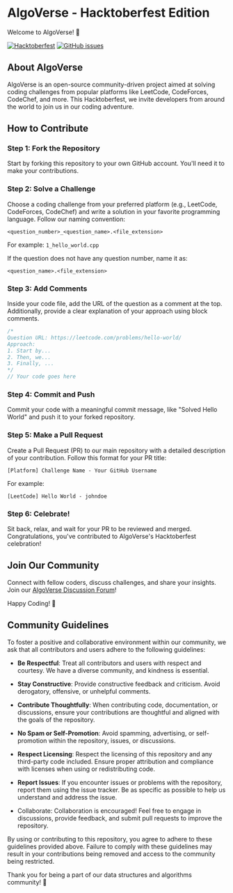 # AlgoVerse - Hacktoberfest Edition

Welcome to AlgoVerse! 🚀

[![Hacktoberfest](https://img.shields.io/badge/Hacktoberfest-Friendly-blueviolet)](https://hacktoberfest.digitalocean.com/)
[![GitHub issues](https://img.shields.io/github/issues/vishal-kumar-paswan/AlgoVerse)](https://github.com/vishal-kumar-paswan/AlgoVerse/issues)

## About AlgoVerse

AlgoVerse is an open-source community-driven project aimed at solving coding challenges from popular platforms like LeetCode, CodeForces, CodeChef, and more. This Hacktoberfest, we invite developers from around the world to join us in our coding adventure.

## How to Contribute

### Step 1: Fork the Repository

Start by forking this repository to your own GitHub account. You'll need it to make your contributions.

### Step 2: Solve a Challenge

Choose a coding challenge from your preferred platform (e.g., LeetCode, CodeForces, CodeChef) and write a solution in your favorite programming language. Follow our naming convention:

`<question_number>_<question_name>.<file_extension>`

For example: `1_hello_world.cpp`

If the question does not have any question number, name it as:

`<question_name>.<file_extension>`

### Step 3: Add Comments

Inside your code file, add the URL of the question as a comment at the top. Additionally, provide a clear explanation of your approach using block comments.

```cpp
/*
Question URL: https://leetcode.com/problems/hello-world/
Approach:
1. Start by...
2. Then, we...
3. Finally, ...
*/
// Your code goes here
```

### Step 4: Commit and Push

Commit your code with a meaningful commit message, like "Solved Hello World" and push it to your forked repository.

### Step 5: Make a Pull Request

Create a Pull Request (PR) to our main repository with a detailed description of your contribution. Follow this format for your PR title:

```
[Platform] Challenge Name - Your GitHub Username
```

For example:

```
[LeetCode] Hello World - johndoe
```

### Step 6: Celebrate!

Sit back, relax, and wait for your PR to be reviewed and merged. Congratulations, you've contributed to AlgoVerse's Hacktoberfest celebration!

## Join Our Community

Connect with fellow coders, discuss challenges, and share your insights. Join our [AlgoVerse Discussion Forum](https://github.com/vishal-kumar-paswan/AlgoVerse/discussions)!

Happy Coding! 🎉

## Community Guidelines

To foster a positive and collaborative environment within our community, we ask that all contributors and users adhere to the following guidelines:

- <b>Be Respectful</b>: Treat all contributors and users with respect and courtesy. We have a diverse community, and kindness is essential.

- <b>Stay Constructive</b>: Provide constructive feedback and criticism. Avoid derogatory, offensive, or unhelpful comments.

- <b>Contribute Thoughtfully</b>: When contributing code, documentation, or discussions, ensure your contributions are thoughtful and aligned with the goals of the repository.

- <b>No Spam or Self-Promotion</b>: Avoid spamming, advertising, or self-promotion within the repository, issues, or discussions.

- <b>Respect Licensing</b>: Respect the licensing of this repository and any third-party code included. Ensure proper attribution and compliance with licenses when using or redistributing code.

- <b>Report Issues</b>: If you encounter issues or problems with the repository, report them using the issue tracker. Be as specific as possible to help us understand and address the issue.

- Collaborate: Collaboration is encouraged! Feel free to engage in discussions, provide feedback, and submit pull requests to improve the repository.

By using or contributing to this repository, you agree to adhere to these guidelines provided above. Failure to comply with these guidelines may result in your contributions being removed and access to the community being restricted.

Thank you for being a part of our data structures and algorithms community! 💌
